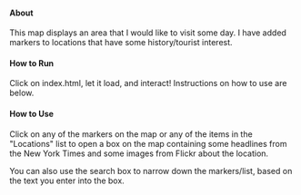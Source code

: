 <h4>About</h4>
<p>
	This map displays an area that I would like to visit some day. I have added markers to locations that have some history/tourist interest.
</p>
<h4>How to Run</h4>
<p>
	Click on index.html, let it load, and interact! Instructions on how to use are below.
</p>
<h4>How to Use</h4>
<p>
	Click on any of the markers on the map or any of the items in the "Locations" list
	to open a box on the map containing some headlines from the New York Times and some 
	images from Flickr about the location.
</p>
<p>
	You can also use the search box to narrow down the markers/list, based on the text
	you enter into the box.
</p>
